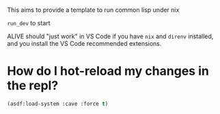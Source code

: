 This aims to provide a template to run common lisp under nix

`run_dev` to start

ALIVE should "just work" in VS Code if you have `nix` and `direnv` installed, and you install the VS Code recommended extensions.

# How do I hot-reload my changes in the repl?

```lisp
(asdf:load-system :cave :force t)
```
